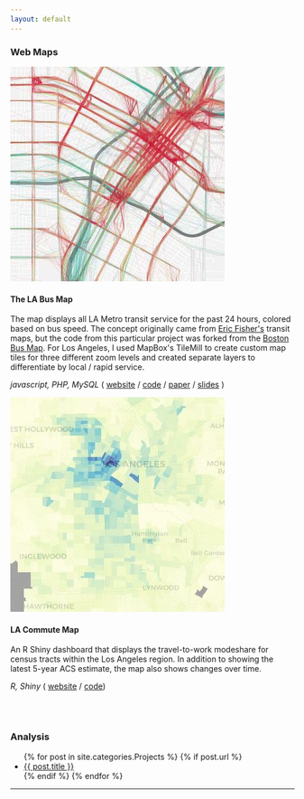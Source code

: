 ```yaml
---
layout: default
---
```


### Web Maps

<img class="projects-image" src="images/labusmap_croppedclip.jpg">

#### **The LA Bus Map**
The map displays all LA Metro transit service for the past 24 hours, colored based on bus speed. The concept originally came from [Eric Fisher's](https://www.flickr.com/photos/walkingsf/4521616274/) transit maps, but the code from this particular project was forked from the [Boston Bus Map](http://bostonography.com/bus/). For Los Angeles, I used MapBox's TileMill to create custom map tiles for three different zoom levels and created separate layers to differentiate by local / rapid service.

*javascript, PHP, MySQL* ( [website](http://www.labusmap.com) / [code](http://www.github.com/black-tea) / [paper](documents/TRB2015_LABusMap_Paper.pdf) / [slides](documents/TRB2015_LABusMap_Slides.pdf) ) 

<img class="projects-image" src="images/lacommutemap_croppedclip.jpeg">

#### **LA Commute Map**
An R Shiny dashboard that displays the travel-to-work modeshare for census tracts within the Los Angeles region. In addition to showing the latest 5-year ACS estimate, the map also shows changes over time.



*R, Shiny* ( [website](http://104.236.5.1:3838/acs-commute-shiny/) / [code](https://github.com/black-tea/acs-commute-shiny))

<br>
<br>

<div id="articles">
  <h3>Analysis</h3>
  <ul>
    {% for post in site.categories.Projects %}
      {% if post.url %}
        <li><a href="{{ post.url }}">{{ post.title }}</a></li>
      {% endif %}
    {% endfor %}
  </ul>
</div>

---

